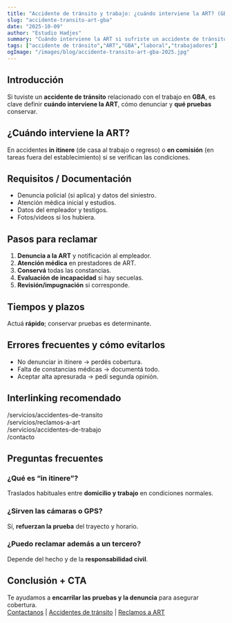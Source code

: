 ```yaml
---
title: "Accidente de tránsito y trabajo: ¿cuándo interviene la ART? (GBA)"
slug: "accidente-transito-art-gba"
date: "2025-10-09"
author: "Estudio Hadjes"
summary: "Cuándo interviene la ART si sufriste un accidente de tránsito vinculado al trabajo en GBA: supuestos, pasos y documentación clave."
tags: ["accidente de tránsito","ART","GBA","laboral","trabajadores"]
ogImage: "/images/blog/accidente-transito-art-gba-2025.jpg"
---
```


## Introducción
Si tuviste un **accidente de tránsito** relacionado con el trabajo en **GBA**, es clave definir **cuándo interviene la ART**, cómo denunciar y **qué pruebas** conservar.

## ¿Cuándo interviene la ART?
En accidentes **in itinere** (de casa al trabajo o regreso) o **en comisión** (en tareas fuera del establecimiento) si se verifican las condiciones.

## Requisitos / Documentación
- Denuncia policial (si aplica) y datos del siniestro.  
- Atención médica inicial y estudios.  
- Datos del empleador y testigos.  
- Fotos/videos si los hubiera.

## Pasos para reclamar
1. **Denuncia a la ART** y notificación al empleador.  
2. **Atención médica** en prestadores de ART.  
3. **Conservá** todas las constancias.  
4. **Evaluación de incapacidad** si hay secuelas.  
5. **Revisión/impugnación** si corresponde.

## Tiempos y plazos
Actuá **rápido**; conservar pruebas es determinante.

## Errores frecuentes y cómo evitarlos
- No denunciar in itinere → perdés cobertura.  
- Falta de constancias médicas → documentá todo.  
- Aceptar alta apresurada → pedí segunda opinión.

## Interlinking recomendado
/servicios/accidentes-de-transito  
/servicios/reclamos-a-art  
/servicios/accidentes-de-trabajo  
/contacto

## Preguntas frecuentes
### ¿Qué es “in itinere”?
Traslados habituales entre **domicilio y trabajo** en condiciones normales.

### ¿Sirven las cámaras o GPS?
Sí, **refuerzan la prueba** del trayecto y horario.

### ¿Puedo reclamar además a un tercero?
Depende del hecho y de la **responsabilidad civil**.

## Conclusión + CTA
Te ayudamos a **encarrilar las pruebas y la denuncia** para asegurar cobertura.  
[Contactanos](/contacto) | [Accidentes de tránsito](/servicios/accidentes-de-transito) | [Reclamos a ART](/servicios/reclamos-a-art)
